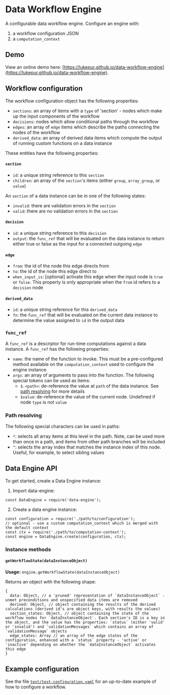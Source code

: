 # Data Workflow Engine

A configurable data workflow engine. Configure an engine with:

  1. a workflow configuration JSON
  2. a `computation_context`

## Demo

View an online demo here: [https://lukepur.github.io/data-workflow-engine](https://lukepur.github.io/data-workflow-engine).

## Workflow configuration

The workflow configuration object has the following properties:
  - `sections`: an array of items with a `type` of 'section' - nodes which make up the input components of the workflow
  - `decisions`: nodes which allow conditional paths through the workflow
  - `edges`: an array of `edge` items which describe the paths connecting the nodes of the workflow
  - `derived_data`: an array of derived data items which compute the output of running custom functions on a data instance

These entities have the following properties:

#### `section`

  - `id`: a unique string reference to this `section`
  - `children`: an array of the `section`'s items (either `group`, `array_group`, or `value`)

An `section` of a data instance can be in one of the following states:

  - `invalid`: there are validation errors in the `section`
  - `valid`: there are no validation errors in the `section`

#### `decision`

  - `id`: a unique string reference to this `decision`
  - `output`: the `func_ref` that will be evaluated on the data instance to return either true or false as the input for a connected outgoing `edge`

#### `edge`

  - `from`: the id of the node this edge directs from
  - `to`: the id of the node this edge direct to
  - `when_input_is`: [optional] activate this edge when the input node is `true` or `false`. This property is only appropriate when the `from` id refers to a `decision` node

#### `derived_data`

  - `id`: a unique string reference for this `derived_data`
  - `fn`: the `func_ref` that will be evaluated on the current data instance to determine the value assigned to `id` in the output data

### `func_ref`

A `func_ref` is a descriptor for run-time computations against a data instance. A `func_ref` has the following properties:

  - `name`: the name of the function to invoke. This must be a pre-configured method available on the `computation_context` used to configure the engine instance
  - `args`: an array of arguments to pass into the function. The following special tokens can be used as items:
    - `$.<path>`: de-reference the value at `path` of the data instance. See [path resolving](#/path_resolving) for more details
    - `$value`: de-reference the value of the current node. Undefined if node `type` is not `value`

### Path resolving <a href="/#path_resolving"></a>

The following special characters can be used in paths:

- `*`: selects all array items at this level in the path. Note, can be used more than once in a path, and items from other path branches will be included
- `^`: selects the array index that matches the instance index of this node. Useful, for example, to select sibling values

## Data Engine API

To get started, create a Data Engine instance:

1. Import data-engine:
```
const DataEngine = require('data-engine');
```
2. Create a data engine instance:
```
const configuration = require('./path/to/configuration');
// optional - use a custom computation_context which is merged with the default context
const ctx = require('./path/to/computation-context');
const engine = DataEngine.create(configuration, ctx);
```

### Instance methods

#### `getWorkflowState(dataInstanceObject)`

**Usage:** `engine.getWorkflowState(dataInstanceObject)`

Returns an object with the following shape:

```
{
  data: Object, // a 'pruned' representation of `dataInstanceObject` - unmet preconditions and unspecified data items are removed
  derived: Object, // object containing the results of the derived calculations (derived id's are object keys, with results the values)
  section_states: Object, // object containing the state of the workflow nodes for `dataInstanceObject`. Each section's ID is a key in the object, and the value has the properties: `status` (either 'valid' or 'invalid') and `validationMessages` which contains an array of `validationMessage` objects
  edge_states: Array // an array of the edge states of the configuration, enhanced with a `status` property - 'active' or 'inactive' depending on whether the `dataInstanceObject` activates this edge
}
```

## Example configuration

See the file [`test/test-configuration.yaml`](test/test-configuration.yaml) for an up-to-date example of how to configure a workflow.
